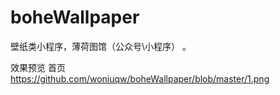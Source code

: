 # boheWallpaper
壁纸类小程序，薄荷图馆（公众号\小程序） 。

效果预览 首页
https://github.com/woniuqw/boheWallpaper/blob/master/1.png
